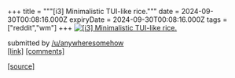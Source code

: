 +++
title = """[i3] Minimalistic TUI-like rice."""
date = 2024-09-30T00:08:16.000Z
expiryDate = 2024-09-30T00:08:16.000Z
tags = ["reddit","wm"]
+++
[![[i3] Minimalistic TUI-like rice.](https://preview.redd.it/lgawjvce8urd1.png?width=640&crop=smart&auto=webp&s=34f80ee57bd54b77409f3cddf9c75de2de24b500 "[i3] Minimalistic TUI-like rice.")](https://www.reddit.com/r/unixporn/comments/1fsil9i/i3_minimalistic_tuilike_rice/)

submitted by [/u/anywheresomehow](https://www.reddit.com/user/anywheresomehow)  
[\[link\]](https://i.redd.it/lgawjvce8urd1.png) [\[comments\]](https://www.reddit.com/r/unixporn/comments/1fsil9i/i3_minimalistic_tuilike_rice/)

[[source]](https://www.reddit.com/r/unixporn/comments/1fsil9i/i3_minimalistic_tuilike_rice/)

